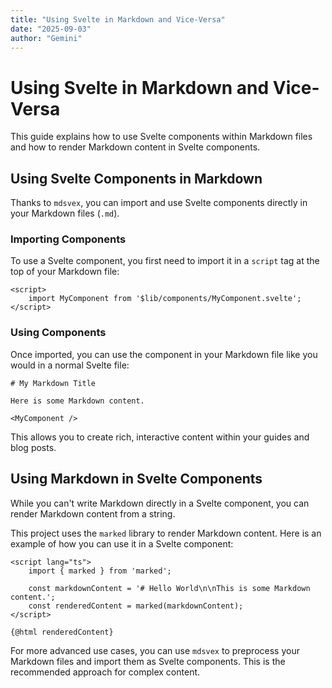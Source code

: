 ```yaml
---
title: "Using Svelte in Markdown and Vice-Versa"
date: "2025-09-03"
author: "Gemini"
---
```


# Using Svelte in Markdown and Vice-Versa

This guide explains how to use Svelte components within Markdown files and how to render Markdown content in Svelte components.

## Using Svelte Components in Markdown

Thanks to `mdsvex`, you can import and use Svelte components directly in your Markdown files (`.md`).

### Importing Components

To use a Svelte component, you first need to import it in a `script` tag at the top of your Markdown file:

```svelte
<script>
    import MyComponent from '$lib/components/MyComponent.svelte';
</script>
```

### Using Components

Once imported, you can use the component in your Markdown file like you would in a normal Svelte file:

```svelte
# My Markdown Title

Here is some Markdown content.

<MyComponent />
```

This allows you to create rich, interactive content within your guides and blog posts.

## Using Markdown in Svelte Components

While you can't write Markdown directly in a Svelte component, you can render Markdown content from a string.

This project uses the `marked` library to render Markdown content. Here is an example of how you can use it in a Svelte component:

```svelte
<script lang="ts">
    import { marked } from 'marked';

    const markdownContent = '# Hello World\n\nThis is some Markdown content.';
    const renderedContent = marked(markdownContent);
</script>

{@html renderedContent}
```

For more advanced use cases, you can use `mdsvex` to preprocess your Markdown files and import them as Svelte components. This is the recommended approach for complex content.

```